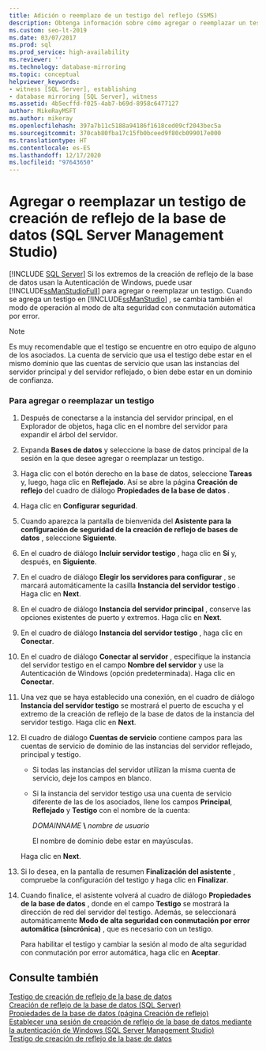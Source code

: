 ```yaml
---
title: Adición o reemplazo de un testigo del reflejo (SSMS)
description: Obtenga información sobre cómo agregar o reemplazar un testigo de creación de reflejos de bases de datos mediante SQL Server Management Studio cuando los puntos de conexión de creación de reflejos de bases de datos usan la autenticación de Windows.
ms.custom: seo-lt-2019
ms.date: 03/07/2017
ms.prod: sql
ms.prod_service: high-availability
ms.reviewer: ''
ms.technology: database-mirroring
ms.topic: conceptual
helpviewer_keywords:
- witness [SQL Server], establishing
- database mirroring [SQL Server], witness
ms.assetid: 4b5ecffd-f025-4ab7-b69d-8958c6477127
author: MikeRayMSFT
ms.author: mikeray
ms.openlocfilehash: 397a7b11c5188a94186f1618ced09cf2043bec5a
ms.sourcegitcommit: 370cab80fba17c15fb0bceed9f80cb099017e000
ms.translationtype: HT
ms.contentlocale: es-ES
ms.lasthandoff: 12/17/2020
ms.locfileid: "97643650"
---
```

# <a name="add-or-replace-a-database-mirroring-witness-sql-server-management-studio"></a>Agregar o reemplazar un testigo de creación de reflejo de la base de datos (SQL Server Management Studio)
 [!INCLUDE [SQL Server](../../includes/applies-to-version/sqlserver.md)]
  Si los extremos de la creación de reflejo de la base de datos usan la Autenticación de Windows, puede usar [!INCLUDE[ssManStudioFull](../../includes/ssmanstudiofull-md.md)] para agregar o reemplazar un testigo. Cuando se agrega un testigo en [!INCLUDE[ssManStudio](../../includes/ssmanstudio-md.md)] , se cambia también el modo de operación al modo de alta seguridad con conmutación automática por error.  
  
> [!NOTE]  
>  Es muy recomendable que el testigo se encuentre en otro equipo de alguno de los asociados. La cuenta de servicio que usa el testigo debe estar en el mismo dominio que las cuentas de servicio que usan las instancias del servidor principal y del servidor reflejado, o bien debe estar en un dominio de confianza.  
  
### <a name="to-add-or-replace-a-witness"></a>Para agregar o reemplazar un testigo  
  
1.  Después de conectarse a la instancia del servidor principal, en el Explorador de objetos, haga clic en el nombre del servidor para expandir el árbol del servidor.  
  
2.  Expanda **Bases de datos** y seleccione la base de datos principal de la sesión en la que desee agregar o reemplazar un testigo.  
  
3.  Haga clic con el botón derecho en la base de datos, seleccione **Tareas** y, luego, haga clic en **Reflejado**. Así se abre la página **Creación de reflejo** del cuadro de diálogo **Propiedades de la base de datos** .  
  
4.  Haga clic en **Configurar seguridad**.  
  
5.  Cuando aparezca la pantalla de bienvenida del **Asistente para la configuración de seguridad de la creación de reflejo de bases de datos** , seleccione **Siguiente**.  
  
6.  En el cuadro de diálogo **Incluir servidor testigo** , haga clic en **Sí** y, después, en **Siguiente**.  
  
7.  En el cuadro de diálogo **Elegir los servidores para configurar** , se marcará automáticamente la casilla **Instancia del servidor testigo** . Haga clic en **Next**.  
  
8.  En el cuadro de diálogo **Instancia del servidor principal** , conserve las opciones existentes de puerto y extremos. Haga clic en **Next**.  
  
9. En el cuadro de diálogo **Instancia del servidor testigo** , haga clic en **Conectar**.  
  
10. En el cuadro de diálogo **Conectar al servidor** , especifique la instancia del servidor testigo en el campo **Nombre del servidor** y use la Autenticación de Windows (opción predeterminada). Haga clic en **Conectar**.  
  
11. Una vez que se haya establecido una conexión, en el cuadro de diálogo **Instancia del servidor testigo** se mostrará el puerto de escucha y el extremo de la creación de reflejo de la base de datos de la instancia del servidor testigo. Haga clic en **Next**.  
  
12. El cuadro de diálogo **Cuentas de servicio** contiene campos para las cuentas de servicio de dominio de las instancias del servidor reflejado, principal y testigo.  
  
    -   Si todas las instancias del servidor utilizan la misma cuenta de servicio, deje los campos en blanco.  
  
    -   Si la instancia del servidor testigo usa una cuenta de servicio diferente de las de los asociados, llene los campos **Principal**, **Reflejado** y **Testigo** con el nombre de la cuenta:  
  
         *DOMAINNAME* **\\** *nombre de usuario*  
  
         El nombre de dominio debe estar en mayúsculas.  
  
     Haga clic en **Next**.  
  
13. Si lo desea, en la pantalla de resumen **Finalización del asistente** , compruebe la configuración del testigo y haga clic en **Finalizar**.  
  
14. Cuando finalice, el asistente volverá al cuadro de diálogo **Propiedades de la base de datos** , donde en el campo **Testigo** se mostrará la dirección de red del servidor del testigo. Además, se seleccionará automáticamente **Modo de alta seguridad con conmutación por error automática (sincrónica)** , que es necesario con un testigo.  
  
     Para habilitar el testigo y cambiar la sesión al modo de alta seguridad con conmutación por error automática, haga clic en **Aceptar**.  
  
## <a name="see-also"></a>Consulte también  
 [Testigo de creación de reflejo de la base de datos](../../database-engine/database-mirroring/database-mirroring-witness.md)   
 [Creación de reflejo de la base de datos &#40;SQL Server&#41;](../../database-engine/database-mirroring/database-mirroring-sql-server.md)   
 [Propiedades de la base de datos &#40;página Creación de reflejo&#41;](../../relational-databases/databases/database-properties-mirroring-page.md)   
 [Establecer una sesión de creación de reflejo de la base de datos mediante la autenticación de Windows &#40;SQL Server Management Studio&#41;](../../database-engine/database-mirroring/establish-database-mirroring-session-windows-authentication.md)   
 [Testigo de creación de reflejo de la base de datos](../../database-engine/database-mirroring/database-mirroring-witness.md)  
  
  
